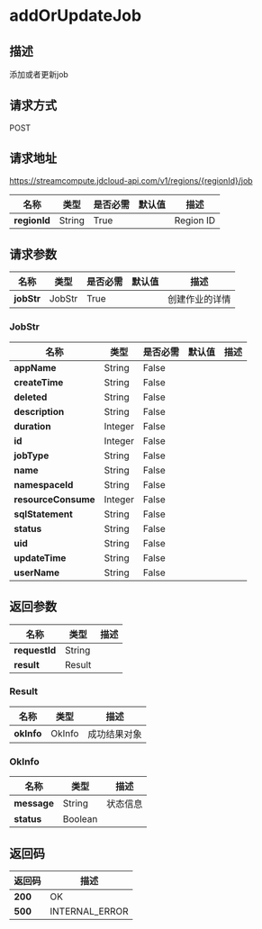 # addOrUpdateJob


## 描述
添加或者更新job

## 请求方式
POST

## 请求地址
https://streamcompute.jdcloud-api.com/v1/regions/{regionId}/job

|名称|类型|是否必需|默认值|描述|
|---|---|---|---|---|
|**regionId**|String|True| |Region ID|

## 请求参数
|名称|类型|是否必需|默认值|描述|
|---|---|---|---|---|
|**jobStr**|JobStr|True| |创建作业的详情|

### JobStr
|名称|类型|是否必需|默认值|描述|
|---|---|---|---|---|
|**appName**|String|False| | |
|**createTime**|String|False| | |
|**deleted**|String|False| | |
|**description**|String|False| | |
|**duration**|Integer|False| | |
|**id**|Integer|False| | |
|**jobType**|String|False| | |
|**name**|String|False| | |
|**namespaceId**|String|False| | |
|**resourceConsume**|Integer|False| | |
|**sqlStatement**|String|False| | |
|**status**|String|False| | |
|**uid**|String|False| | |
|**updateTime**|String|False| | |
|**userName**|String|False| | |

## 返回参数
|名称|类型|描述|
|---|---|---|
|**requestId**|String| |
|**result**|Result| |

### Result
|名称|类型|描述|
|---|---|---|
|**okInfo**|OkInfo|成功结果对象|
### OkInfo
|名称|类型|描述|
|---|---|---|
|**message**|String|状态信息|
|**status**|Boolean| |

## 返回码
|返回码|描述|
|---|---|
|**200**|OK|
|**500**|INTERNAL_ERROR|
